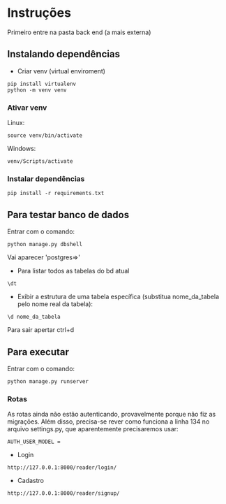 # Instruções
Primeiro entre na pasta back end (a mais externa)
## Instalando dependências
- Criar venv (virtual enviroment)
```console
pip install virtualenv
python -m venv venv
```
### Ativar venv

Linux:
```console
source venv/bin/activate
```
Windows:
```console
venv/Scripts/activate
```

### Instalar dependências
```console
pip install -r requirements.txt
```
## Para testar banco de dados
Entrar com o comando:
```console
python manage.py dbshell
```
Vai aparecer 'postgres=>'
- Para listar todos as tabelas do bd atual
```console
\dt
```
- Exibir a estrutura de uma tabela específica (substitua nome_da_tabela pelo nome real da tabela):
```console
\d nome_da_tabela
```
Para sair apertar ctrl+d

## Para executar
Entrar com o comando:
```console
python manage.py runserver
```
### Rotas

As rotas ainda não estão autenticando, provavelmente porque não fiz as migrações.
Além disso, precisa-se rever como funciona a linha 134 no arquivo settings.py, que aparentemente precisaremos usar:
```console
AUTH_USER_MODEL = 
```
- Login
```console
http://127.0.0.1:8000/reader/login/
```
- Cadastro
```console
http://127.0.0.1:8000/reader/signup/
```
